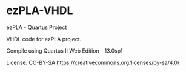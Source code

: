 # ezPLA-VHDL
ezPLA - Quartus Project

VHDL code for ezPLA project.

Compile using Quartus II Web Edition - 13.0sp1

License: CC-BY-SA https://creativecommons.org/licenses/by-sa/4.0/
